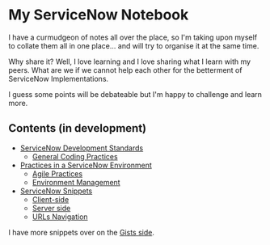 # My ServiceNow Notebook

I have a curmudgeon of notes all over the place, so I'm taking upon myself to collate them all in one place... and will try to organise it at the same time.

Why share it? Well, I love learning and I love sharing what I learn with my peers. What are we if we cannot help each other for the betterment of ServiceNow Implementations.

I guess some points will be debateable but I'm happy to challenge and learn more.

## Contents (in development)

- [ServiceNow Development Standards](./sn-dev-standards)
  - [General Coding Practices](./sn-dev-standards/general-coding)
- [Practices in a ServiceNow Environment](./sn-practices)
  - [Agile Practices](./sn-practices/agile)
  - [Environment Management](.sn-practices/environment-management)
- [ServiceNow Snippets](./snippets)
  - [Client-side](./snippets/client-side)
  - [Server side](./snippets/server-side)
  - [URLs Navigation](/snippets/url-nav)
 
I have more snippets over on the [Gists side](https://gist.github.com/sncsenpai).
